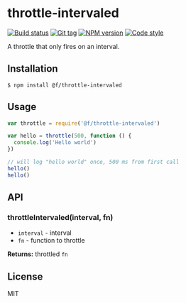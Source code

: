 
# throttle-intervaled

[![Build status][travis-image]][travis-url]
[![Git tag][git-image]][git-url]
[![NPM version][npm-image]][npm-url]
[![Code style][standard-image]][standard-url]

A throttle that only fires on an interval.

## Installation

    $ npm install @f/throttle-intervaled

## Usage

```js
var throttle = require('@f/throttle-intervaled')

var hello = throttle(500, function () {
  console.log('Hello world')
})

// will log "hello world" once, 500 ms from first call
hello()
hello()

```

## API

### throttleIntervaled(interval, fn)

- `interval` - interval
- `fn` - function to throttle

**Returns:** throttled `fn`

## License

MIT

[travis-image]: https://img.shields.io/travis/micro-js/throttle-intervaled.svg?style=flat-square
[travis-url]: https://travis-ci.org/micro-js/throttle-intervaled
[git-image]: https://img.shields.io/github/tag/micro-js/throttle-intervaled.svg
[git-url]: https://github.com/micro-js/throttle-intervaled
[standard-image]: https://img.shields.io/badge/code%20style-standard-brightgreen.svg?style=flat
[standard-url]: https://github.com/feross/standard
[npm-image]: https://img.shields.io/npm/v/@f/throttle-intervaled.svg?style=flat-square
[npm-url]: https://npmjs.org/package/@f/throttle-intervaled

